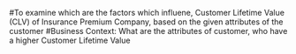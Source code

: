 #To examine which are the factors which influene,  Customer Lifetime Value (CLV) of Insurance Premium Company, based on the given attributes of the customer
#Business Context: What are the  attributes of customer, who have a higher Customer Lifetime Value





